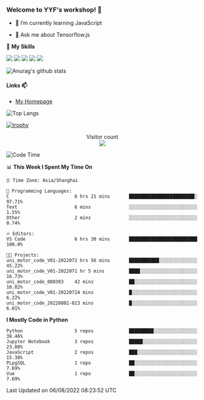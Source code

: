 ### Welcome to YYF's workshop! 👋

<!--
**YifeiYang210/YifeiYang210** is a ✨ _special_ ✨ repository because its `README.md` (this file) appears on your GitHub profile.

Here are some ideas to get you started:

- 🔭 I’m currently working on ...
- 🌱 I’m currently learning ...
- 👯 I’m looking to collaborate on ...
- 🤔 I’m looking for help with ...
- 💬 Ask me about ...
- 📫 How to reach me: ...
- 😄 Pronouns: ...
- ⚡ Fun fact: ...
-->

- 🌱 I’m currently learning JavaScript

- 💬 Ask me about Tensorflow.js

🌟 **My Skills**
<!-- [![](https://img.shields.io/badge/{徽标标题}-{徽标内容}-{徽标颜色}.svg)]({linkUrl}) -->

![](https://img.shields.io/badge/-Python-3f7fbd?logo=Python&logoColor=fff)
![](https://img.shields.io/badge/-DeepLearning-3f7fbd?logo=Pandas&logoColor=fff)
![](https://img.shields.io/badge/-Wechat-3f7fbd?logo=Wechat&logoColor=fff)
![](https://img.shields.io/badge/-C%2B%2B-3f7fbd?logo=C%2B%2B&logoColor=fff)
![](https://img.shields.io/badge/-JavaScript-3f7fbd?logo=JavaScript&logoColor=fff)

![Anurag's github stats](https://github-readme-stats.vercel.app/api?username=YifeiYang210&theme=maroongold)



#### Links 📫

* [My Homepage](https://YifeiYang210.github.io/blog/)

![Top Langs](https://github-readme-stats.vercel.app/api/top-langs/?username=YifeiYang210&hide=roff,c)

[![trophy](https://github-profile-trophy.vercel.app/?username=YifeiYang210&theme=dracula&row=2&column=3)](https://github.com/ryo-ma/github-profile-trophy)

<p align="center"> 
  Visitor count<br>
  <img src="https://profile-counter.glitch.me/YifeiYang210/count.svg" />
</p>

<!--START_SECTION:waka-->
![Code Time](http://img.shields.io/badge/Code%20Time-1%2C121%20hrs%2014%20mins-blue)

📊 **This Week I Spent My Time On** 

```text
⌚︎ Time Zone: Asia/Shanghai

💬 Programming Languages: 
C                        6 hrs 21 mins       ████████████████████████░   97.71% 
Text                     6 mins              ░░░░░░░░░░░░░░░░░░░░░░░░░   1.55% 
Other                    2 mins              ░░░░░░░░░░░░░░░░░░░░░░░░░   0.74%

🔥 Editors: 
VS Code                  6 hrs 30 mins       █████████████████████████   100.0%

🐱‍💻 Projects: 
uni_motor_code_V01-2022072 hrs 56 mins       ███████████░░░░░░░░░░░░░░   45.22% 
uni_motor_code_V01-2022071 hr 5 mins         ████░░░░░░░░░░░░░░░░░░░░░   16.73% 
uni_motor_code_080303    42 mins             ██░░░░░░░░░░░░░░░░░░░░░░░   10.82% 
uni_motor_code_V01-20220724 mins             █░░░░░░░░░░░░░░░░░░░░░░░░   6.22% 
uni_motor_code_20220802-023 mins             █░░░░░░░░░░░░░░░░░░░░░░░░   6.01%

```

**I Mostly Code in Python** 

```text
Python                   5 repos             █████████░░░░░░░░░░░░░░░░   38.46% 
Jupyter Notebook         3 repos             █████░░░░░░░░░░░░░░░░░░░░   23.08% 
JavaScript               2 repos             ███░░░░░░░░░░░░░░░░░░░░░░   15.38% 
PLpgSQL                  1 repo              ██░░░░░░░░░░░░░░░░░░░░░░░   7.69% 
Vue                      1 repo              ██░░░░░░░░░░░░░░░░░░░░░░░   7.69%

```



 Last Updated on 06/08/2022 08:23:52 UTC
<!--END_SECTION:waka-->


